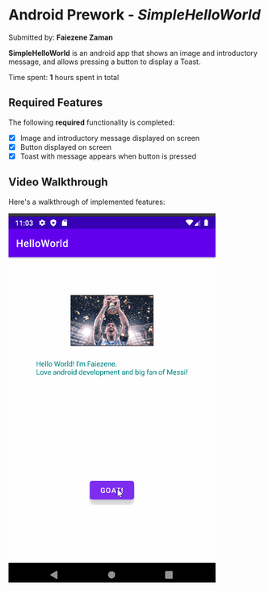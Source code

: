 # Android Prework - *SimpleHelloWorld*

Submitted by: **Faiezene Zaman**

**SimpleHelloWorld** is an android app that shows an image and introductory message, and allows pressing a button to display a Toast. 

Time spent: **1** hours spent in total

## Required Features

The following **required** functionality is completed:

* [x] Image and introductory message displayed on screen
* [x] Button displayed on screen
* [x] Toast with message appears when button is pressed 

## Video Walkthrough

Here's a walkthrough of implemented features:

<img src='walkthrough.gif' title='Video Walkthrough' width='' alt='Video Walkthrough' />


